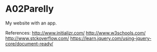 # A02Parelly
My website with an app.

References:
http://www.initializr.com/
http://www.w3schools.com/
http://www.stckoverflow.com/
https://learn.jquery.com/using-jquery-core/document-ready/
